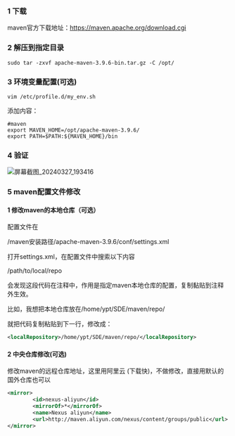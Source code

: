 ### 1 下载

maven官方下载地址：https://maven.apache.org/download.cgi

### 2 解压到指定目录

```
sudo tar -zxvf apache-maven-3.9.6-bin.tar.gz -C /opt/
```

### 3 环境变量配置(可选)

```
vim /etc/profile.d/my_env.sh  
```

添加内容：

```
#maven
export MAVEN_HOME=/opt/apache-maven-3.9.6/
export PATH=$PATH:${MAVEN_HOME}/bin
```

### 4 验证

![屏幕截图_20240327_193416](https://blog-resources.this0.com/image/202403271934307.png?x-oss-process=style/this0-blog)

### 5 maven配置文件修改

#### 1 修改maven的本地仓库（可选）

配置文件在

/maven安装路径/apache-maven-3.9.6/conf/settings.xml

打开settings.xml，在配置文件中搜索以下内容

<localRepository>/path/to/local/repo</localRepository>

会发现这段代码在注释中，作用是指定maven本地仓库的配置，复制黏贴到注释外生效。

比如，我想把本地仓库放在/home/ypt/SDE/maven/repo/

就把代码复制粘贴到下一行，修改成：

```xml
<localRepository>/home/ypt/SDE/maven/repo/</localRepository>
```

#### 2 中央仓库修改(可选)

修改maven的远程仓库地址，这里用阿里云 (下载快)，不做修改，直接用默认的国外仓库也可以

```xml
<mirror>
        <id>nexus-aliyun</id>
        <mirrorOf>*</mirrorOf>
        <name>Nexus aliyun</name>
        <url>http://maven.aliyun.com/nexus/content/groups/public</url>
</mirror>
```

